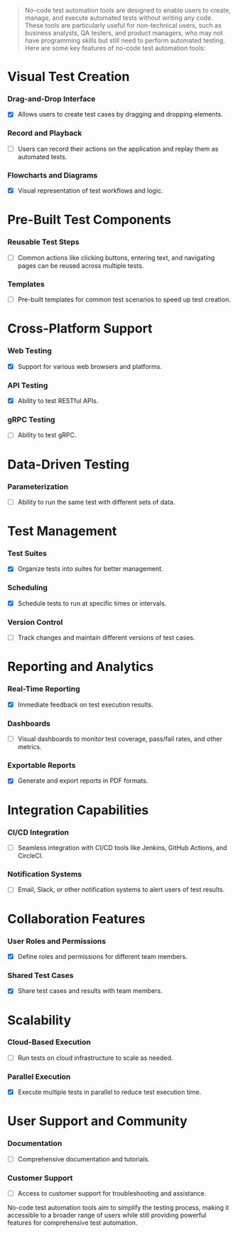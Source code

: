 > No-code test automation tools are designed to enable users to create, manage, and execute automated tests without writing any code. These tools are particularly useful for non-technical users, such as business analysts, QA testers, and product managers, who may not have programming skills but still need to perform automated testing. Here are some key features of no-code test automation tools:

# Visual Test Creation

### Drag-and-Drop Interface

- [x] Allows users to create test cases by dragging and dropping elements.

### Record and Playback

- [ ] Users can record their actions on the application and replay them as automated tests.

### Flowcharts and Diagrams

- [x] Visual representation of test workflows and logic.

# Pre-Built Test Components

### Reusable Test Steps

- [ ] Common actions like clicking buttons, entering text, and navigating pages can be reused across multiple tests.

### Templates

- [ ] Pre-built templates for common test scenarios to speed up test creation.

# Cross-Platform Support

### Web Testing

- [x] Support for various web browsers and platforms.

### API Testing

- [x] Ability to test RESTful APIs.

### gRPC Testing

- [ ] Ability to test gRPC.

# Data-Driven Testing

### Parameterization

- [ ] Ability to run the same test with different sets of data.

# Test Management

### Test Suites

- [x] Organize tests into suites for better management.

### Scheduling

- [x] Schedule tests to run at specific times or intervals.

### Version Control

- [ ] Track changes and maintain different versions of test cases.

# Reporting and Analytics

### Real-Time Reporting

- [x] Immediate feedback on test execution results.

### Dashboards

- [ ] Visual dashboards to monitor test coverage, pass/fail rates, and other metrics.

### Exportable Reports

- [x] Generate and export reports in PDF formats.

# Integration Capabilities

### CI/CD Integration

- [ ] Seamless integration with CI/CD tools like Jenkins, GitHub Actions, and CircleCI.

### Notification Systems

- [ ] Email, Slack, or other notification systems to alert users of test results.

# Collaboration Features

### User Roles and Permissions

- [x] Define roles and permissions for different team members.

### Shared Test Cases

- [x] Share test cases and results with team members.

# Scalability

### Cloud-Based Execution

- [ ] Run tests on cloud infrastructure to scale as needed.

### Parallel Execution

- [x] Execute multiple tests in parallel to reduce test execution time.

# User Support and Community

### Documentation

- [ ] Comprehensive documentation and tutorials.

### Customer Support

- [ ] Access to customer support for troubleshooting and assistance.

No-code test automation tools aim to simplify the testing process, making it accessible to a broader range of users while still providing powerful features for comprehensive test automation.

